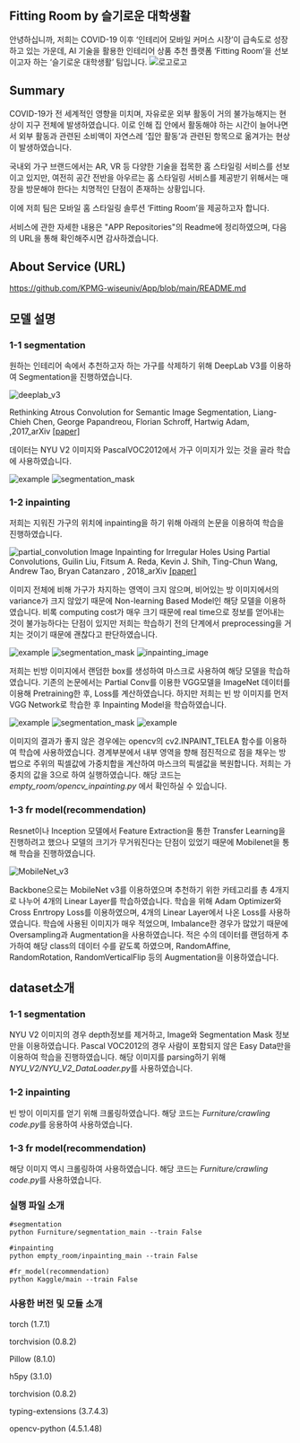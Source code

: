 ## Fitting Room by 슬기로운 대학생활
안녕하십니까, 
저희는 COVID-19 이후 ‘인테리어 모바일 커머스 시장’이 급속도로 성장하고 있는 가운데, AI 기술을 활용한 인테리어 상품 추천 플랫폼 ‘Fitting Room’을 선보이고자 하는 ‘슬기로운 대학생활’ 팀입니다. 
![로고로고](https://user-images.githubusercontent.com/78267876/108618179-44357000-745f-11eb-8eae-6fb3f45c8324.jpg)
## Summary
COVID-19가 전 세계적인 영향을 미치며, 자유로운 외부 활동이 거의 불가능해지는 현상이 지구 전체에 발생하였습니다. 이로 인해 집 안에서 활동해야 하는 시간이 늘어나면서 외부 활동과 관련된 소비액이 자연스레 ‘집안 활동’과 관련된 항목으로 옮겨가는 현상이 발생하였습니다. 

국내외 가구 브랜드에서는 AR, VR 등 다양한 기술을 접목한 홈 스타일링 서비스를 선보이고 있지만, 여전히 공간 전반을 아우르는 홈 스타일링 서비스를 제공받기 위해서는 매장을 방문해야 한다는 치명적인 단점이 존재하는 상황입니다.

이에 저희 팀은 모바일 홈 스타일링 솔루션 ‘Fitting Room’을 제공하고자 합니다. 

서비스에 관한 자세한 내용은 "APP Repositories"의 Readme에 정리하였으며, 다음의 URL을 통해 확인해주시면 감사하겠습니다.

## About Service (URL)
https://github.com/KPMG-wiseuniv/App/blob/main/README.md

## 모델 설명
### 1-1 segmentation
원하는 인테리어 속에서 추천하고자 하는 가구를 삭제하기 위해 DeepLab V3를 이용하여 Segmentation을 진행하였습니다.

![deeplab_v3](deeplab3_paper.PNG)

Rethinking Atrous Convolution for Semantic Image Segmentation,
Liang-Chieh Chen, George Papandreou, Florian Schroff, Hartwig Adam,
,2017_arXiv
[[paper]](https://arxiv.org/abs/1706.05587)

데이터는 NYU V2 이미지와 PascalVOC2012에서 가구 이미지가 있는 것을 골라 학습에 사용하였습니다. 

![example](modern_chair_3325_image.png)
![segmentation_mask](modern_chair_3325.png)

### 1-2 inpainting
저희는 지워진 가구의 위치에 inpainting을 하기 위해 아래의 논문을 이용하여 학습을 진행하였습니다.

![partial_convolution](partial_convolution_layer.png)
Image Inpainting for Irregular Holes Using Partial Convolutions, Guilin Liu, Fitsum A. Reda, Kevin J. Shih, Ting-Chun Wang, Andrew Tao, Bryan Catanzaro
, 2018_arXiv
[[paper]](https://arxiv.org/abs/1804.07723)

이미지 전체에 비해 가구가 차지하는 영역이 크지 않으며, 비어있는 방 이미지에서의 variance가 크지 않았기 때문에 Non-learning Based 
Model인 해당 모델을 이용하였습니다. 비록 computing cost가 매우 크기 때문에 real time으로 정보를 얻어내는 것이 불가능하다는 단점이 
있지만 저희는 학습하기 전의 단계에서 preprocessing을 거치는 것이기 때문에 괜찮다고 판단하였습니다. 

![example](modern_chair_3325_image.png)
![segmentation_mask](modern_chair_3325.png)
![inpainting_image](modern_chair_3325_inpainting.png)

저희는 빈방 이미지에서 랜덤한 box를 생성하여 마스크로 사용하여 해당 모델을 학습하였습니다. 기존의 논문에서는 Partial Conv를 이용한 VGG모델을 
ImageNet 데이터를 이용해 Pretraining한 후, Loss를 계산하였습니다. 하지만 저희는 빈 방 이미지를 먼저 VGG Network로 학습한 후 Inpainting Model을
학습하였습니다. 

![example](modern_chair_3325_image.png)
![segmentation_mask](modern_chair_3325.png)
![example](modern_chair_3325_cv2_inpainting.png)

이미지의 결과가 좋지 않은 경우에는 opencv의 cv2.INPAINT_TELEA 함수를 이용하여 학습에 사용하였습니다. 경계부분에서 내부 영역을 향해 점진적으로
점을 채우는 방법으로 주위의 픽셀값에 가중치합을 계산하여 마스크의 픽셀값을 복원합니다. 저희는 가중치의 값을 3으로 하여 실행하였습니다. 해당 코드는
*empty_room/opencv_inpainting.py* 에서 확인하실 수 있습니다.



### 1-3 fr model(recommendation)
Resnet이나 Inception 모델에서 Feature Extraction을 통한 Transfer Learning을 진행하려고 했으나 모델의 크기가 무거워진다는 단점이 있었기 때문에 Mobilenet을 통해 학습을 진행하였습니다. 

![MobileNet_v3](fr_model.PNG)

Backbone으로는 MobileNet v3를 이용하였으며 추천하기 위한 카테고리를 총 4개지로 나누어 4개의 Linear Layer를 학습하였습니다. 학습을 위해 
Adam Optimizer와 Cross Enrtropy Loss를 이용하였으며, 4개의 Linear Layer에서 나온 Loss를 사용하였습니다.
학습에 사용된 이미지가 매우 적었으며, Imbalance한 경우가 많았기 때문에 Oversampling과 Augmentation을 사용하였습니다. 
적은 수의 데이터를 랜덤하게 추가하여 해당 class의 데이터 수를 같도록 하였으며, RandomAffine, RandomRotation, RandomVerticalFlip 등의 Augmentation을
이용하였습니다.

## dataset소개
### 1-1 segmentation
NYU V2 이미지의 경우 depth정보를 제거하고, Image와 Segmentation Mask 정보만을 이용하였습니다. Pascal VOC2012의 경우
사람이 포함되지 않은 Easy Data만을 이용하여 학습을 진행하였습니다. 해당 이미지를 parsing하기 위해 *NYU_V2/NYU_V2_DataLoader.py*를
사용하였습니다. 

### 1-2 inpainting
빈 방이 이미지를 얻기 위해 크롤링하였습니다. 해당 코드는 *Furniture/crawling code.py*를 응용하여 사용하였습니다.

### 1-3 fr model(recommendation)
해당 이미지 역시 크롤링하여 사용하였습니다. 해당 코드는 *Furniture/crawling code.py*를 사용하였습니다.

### 실행 파일 소개
```
#segmentation
python Furniture/segmentation_main --train False

#inpainting
python empty_room/inpainting_main --train False

#fr_model(recommendation)
python Kaggle/main --train False
```

### 사용한 버전 및 모듈 소개
torch (1.7.1)

torchvision (0.8.2)

Pillow (8.1.0)

h5py (3.1.0)

torchvision (0.8.2)

typing-extensions (3.7.4.3)

opencv-python (4.5.1.48)

